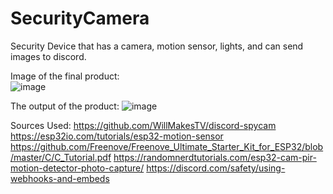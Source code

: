 # SecurityCamera
Security Device that has a camera, motion sensor, lights, and can send images to discord.

Image of the final product:\
![image](https://github.com/user-attachments/assets/ff436475-d89a-4570-96dd-cbc57aaa8566)

The output of the product:
![image](https://github.com/user-attachments/assets/b5b4e8d7-57a3-41bf-83fc-8e77a6e47a02)

Sources Used:
https://github.com/WillMakesTV/discord-spycam
https://esp32io.com/tutorials/esp32-motion-sensor
https://github.com/Freenove/Freenove_Ultimate_Starter_Kit_for_ESP32/blob/master/C/C_Tutorial.pdf
https://randomnerdtutorials.com/esp32-cam-pir-motion-detector-photo-capture/
https://discord.com/safety/using-webhooks-and-embeds
